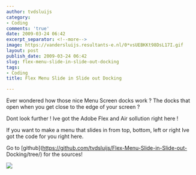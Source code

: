 ```yaml
---
author: tvdsluijs
category:
- Coding
comments: 'true'
date: 2009-03-24 06:42
excerpt_separator: <!--more-->
image: https://vandersluijs.resultants-e.nl/0*vsUEBKKt98DsL17I.gif
layout: post
publish_date: 2009-03-24 06:42
slug: flex-menu-slide-in-slide-out-docking
tags:
- Coding
title: Flex Menu Slide in Slide out Docking

---
```

Ever wondered how those nice Menu Screen docks work ? The docks that open when
you get close to the edge of your screen ?  
  
Dont look further ! Ive got the Adobe Flex and Air sollution right here !  
  
If you want to make a menu that slides in from top, bottom, left or right Ive
got the code for you right here.

Go to [github](https://github.com/tvdsluijs/Flex-Menu-Slide-in-Slide-out-
Docking/tree/) for the sources!

![](https://vandersluijs.resultants-e.nl/0*vsUEBKKt98DsL17I.gif)

